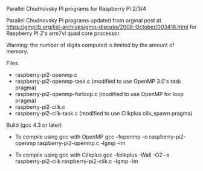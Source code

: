 Parallel Chudnovsky PI programs for Raspberry PI 2/3/4

Parallel Chudnovsky PI programs updated from orginal post at 
 https://gmplib.org/list-archives/gmp-discuss/2008-October/003418.html for Raspberry PI 2's  arm7vl quad core processor.
 
Warning: the number of digits computed is limited by the amount of memory.

Files

  * raspberry-pi2-openmp.c
  * raspberry-pi2-openmp-task.c  (modified to use OpenMP 3.0's task pragma)
  * raspberry-pi2-openmp-forloop.c  (modified to use OpenMP for loop pragma)
  * raspberry-pi2-cilk.c
  * raspberry-pi2-cilk-task.c    (modified to use Cilkplus cilk_spawn pragma)

Build (gcc 4.3 or later)

 * To compile using gcc with OpenMP
   gcc -fopenmp -o raspberry-pi2-openmp raspberry-pi2-openmp.c -lgmp -lm

 * To compile using gcc with Cilkplus 
   gcc -fcilkplus -Wall -O2 -o raspberry-pi2-cilk raspberry-pi2-cilk.c -lgmp -lm




